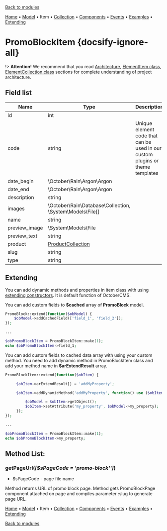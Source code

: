 [Back to modules](modules/home.md)

[Home](modules/promo-block/home.md)
• [Model](modules/promo-block/model/model.md)
• Item
• [Collection](modules/promo-block/collection/collection.md)
• [Components](modules/promo-block/component/component.md)
• [Events](modules/promo-block/event/event.md)
• [Examples](modules/promo-block/examples/examples.md)
• [Extending](modules/promo-block/extending/extending.md)

# PromoBlockItem {docsify-ignore-all}

!> **Attention!**  We recommend that you read [Architecture](architecture/architecture), [ElementItem class](architecture/item-class/item-class.md),
[ElementCollection class](architecture/collection-class/collection-class.md) sections for complete understanding of  project architecture.

## Field list

|  Name | Type | Description |
|-------|------|--------|
|id|int|
|code|string|Unique element code that can be used in our custom plugins or theme templates|
|date_begin|\October\Rain\Argon\Argon|
|date_end|\October\Rain\Argon\Argon|
|description|string|
|images|\October\Rain\Database\Collection, \System\Models\File[]|
|name|string|
|preview_image|\System\Models\File|
|preview_text|string|
|product|[ProductCollection](modules/product/collection/collection.md)|
|slug|string|
|type|string|

## Extending

You can add dynamic methods and properties in item class with using [extending constructors](http://octobercms.com/docs/services/behaviors#constructor-extension).
It is default function of OctoberCMS.

You can add custom fields to **$cached** array of **PromoBlock** model.
```php
PromoBlock::extend(function($obModel) {
    $obModel->addCachedField(['field_1', 'field_2']);
});

...

$obPromoBlockItem = PromoBlockItem::make(1);
echo $obPromoBlockItem->field_1;
```

You can add custom fields to cached data array with using your custom method.
You need to add dynamic method in PromoBlockItem class and add your method name in **$arExtendResult** array.
```php
PromoBlockItem::extend(function($obItem) {

     $obItem->arExtendResult[] = 'addMyProperty';

     $obItem->addDynamicMethod('addMyProperty', function() use ($obItem) {

         $obModel = $obItem->getObject();
         $obItem->setAttribute('my_property', $obModel->my_property);
     });
});

...

$obPromoBlockItem = PromoBlockItem::make(1);
echo $obPromoBlockItem->my_property;
```

## Method List:

### getPageUrl(_[$sPageCode = 'promo-block'']_)
  * $sPageCode - page file name

Method returns URL of promo block page.
Method gets PromoBlockPage component attached on page and compiles parameter :slug to generate page URL.

[Home](modules/promo-block/home.md)
• [Model](modules/promo-block/model/model.md)
• Item
• [Collection](modules/promo-block/collection/collection.md)
• [Components](modules/promo-block/component/component.md)
• [Events](modules/promo-block/event/event.md)
• [Examples](modules/promo-block/examples/examples.md)
• [Extending](modules/promo-block/extending/extending.md)

[Back to modules](modules/home.md)
